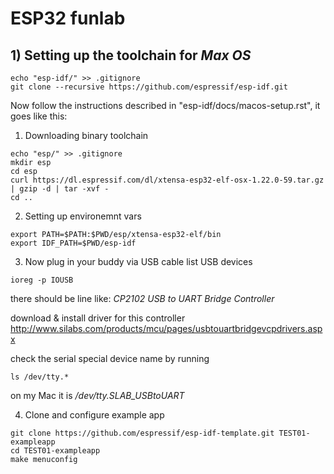 # ESP32 funlab
## 1) Setting up the toolchain for _Max OS_
```
echo "esp-idf/" >> .gitignore
git clone --recursive https://github.com/espressif/esp-idf.git
```
Now follow the instructions described in "esp-idf/docs/macos-setup.rst", it goes like this:

1. Downloading binary toolchain
```
echo "esp/" >> .gitignore
mkdir esp
cd esp
curl https://dl.espressif.com/dl/xtensa-esp32-elf-osx-1.22.0-59.tar.gz | gzip -d | tar -xvf -
cd ..
```

2. Setting up environemnt vars
```
export PATH=$PATH:$PWD/esp/xtensa-esp32-elf/bin
export IDF_PATH=$PWD/esp-idf
```

3. Now plug in your buddy via USB cable
list USB devices
```
ioreg -p IOUSB
``` 
there should be line like: 
_CP2102 USB to UART Bridge Controller_ 

download & install driver for this controller 
http://www.silabs.com/products/mcu/pages/usbtouartbridgevcpdrivers.aspx

check the serial special device name by running 
```
ls /dev/tty.*
```

on my Mac it is _/dev/tty.SLAB_USBtoUART_

4. Clone and configure example app
```
git clone https://github.com/espressif/esp-idf-template.git TEST01-exampleapp
cd TEST01-exampleapp
make menuconfig
```
